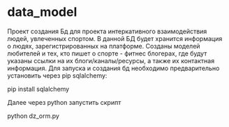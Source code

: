 # data_model
Проект создания Бд для проекта интеркативного взаимодействия людей, увлеченных спортом. В данной БД будет хранится информация о людях, зарегистрированных на платформе. Созданы моделей любителей и тех, кто пишет о спорте - фитнес блогерах, где будут указаны ссылки на их блоги/каналы/ресурсы, а также их контактная информация.
Для запуска и создания бд необходимо предварительно установить через pip sqlalchemy:

pip install sqlalchemy

Далее через python запустить скрипт

python dz_orm.py